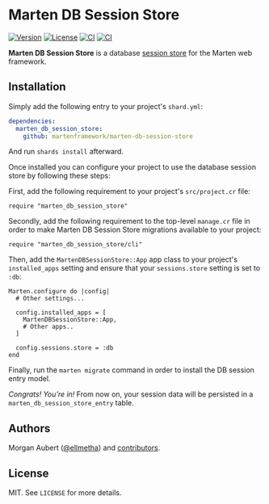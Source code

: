 # Marten DB Session Store

[![Version](https://img.shields.io/github/v/tag/martenframework/marten-db-session-store)](https://github.com/martenframework/marten-db-session-store/tags)
[![License](https://img.shields.io/github/license/martenframework/marten-db-session-store)](https://github.com/martenframework/marten-db-session-store/blob/main/LICENSE)
[![CI](https://github.com/martenframework/marten-db-session-store/workflows/Specs/badge.svg)](https://github.com/martenframework/marten-db-session-store/actions)
[![CI](https://github.com/martenframework/marten-db-session-store/workflows/QA/badge.svg)](https://github.com/martenframework/marten-db-session-store/actions)

**Marten DB Session Store** is a database [session store](https://martenframework.com/docs/handlers-and-http/sessions#session-stores) for the Marten web framework. 

## Installation

Simply add the following entry to your project's `shard.yml`:

```yaml
dependencies:
  marten_db_session_store:
    github: martenframework/marten-db-session-store
```

And run `shards install` afterward.

Once installed you can configure your project to use the database session store by following these steps:

First, add the following requirement to your project's `src/project.cr` file:

```crystal
require "marten_db_session_store"
```

Secondly, add the following requirement to the top-level `manage.cr` file in order to make Marten DB Session Store migrations available to your project:

```crystal
require "marten_db_session_store/cli"
```

Then, add the `MartenDBSessionStore::App` app class to your project's `installed_apps` setting and ensure that your `sessions.store` setting is set to `:db`:

```crystal
Marten.configure do |config|
  # Other settings...

  config.installed_apps = [
    MartenDBSessionStore::App,
    # Other apps..
  ]

  config.sessions.store = :db
end
```

Finally, run the `marten migrate` command in order to install the DB session entry model.

_Congrats! You’re in!_ From now on, your session data will be persisted in a `marten_db_session_store_entry` table.

## Authors

Morgan Aubert ([@ellmetha](https://github.com/ellmetha)) and 
[contributors](https://github.com/martenframework/marten/contributors).

## License

MIT. See ``LICENSE`` for more details.
